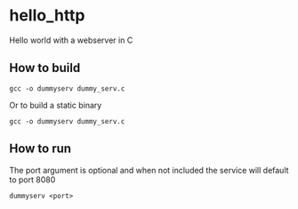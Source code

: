 # hello_http
Hello world with a webserver in C


## How to build
```gcc -o dummyserv dummy_serv.c```

Or to build a static binary

```gcc -o dummyserv dummy_serv.c```

## How to run
The port argument is optional and when not included the service will default to port 8080

```dummyserv <port>```



